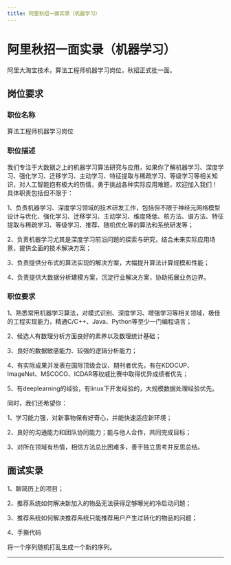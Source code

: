 ```yaml
---
title: 阿里秋招一面实录（机器学习）
---
```


# 阿里秋招一面实录（机器学习）

<script type="text/javascript" src="/include/head.js"></script>

阿里大淘宝技术，算法工程师机器学习岗位，秋招正式批一面。

## 岗位要求

### 职位名称

算法工程师机器学习岗位

### 职位描述

我们专注于大数据之上的机器学习算法研究与应用，如果你了解机器学习、深度学习、强化学习、迁移学习、主动学习、特征提取与稀疏学习、等级学习等相关知识，对人工智能抱有极大的热情，勇于挑战各种实际应用难题，欢迎加入我们！ 具体职责包括但不限于：

1、负责机器学习、深度学习领域的技术研发工作，包括但不限于神经元网络模型设计与优化、强化学习、迁移学习、主动学习、维度降低、核方法、谱方法、特征提取与稀疏学习、等级学习、推荐、随机优化等的算法和系统研发等；

2、负责机器学习尤其是深度学习前沿问题的探索与研究，结合未来实际应用场景，提供全面的技术解决方案；

3、负责提供分布式的算法实现的解决方案，大幅提升算法计算规模和性能；

4、负责提供大数据分析建模方案，沉淀行业解决方案，协助拓展业务边界。

### 职位要求

1、熟悉常用机器学习算法，对模式识别、深度学习、增强学习等相关领域，极佳的工程实现能力，精通C/C++、Java、Python等至少一门编程语言；

2、候选人有数理分析方面良好的素养以及数理统计基础；

3、良好的数据敏感能力、较强的逻辑分析能力；

4、有实际成果并发表在国际顶级会议、期刊者优先，有在KDDCUP、ImageNet、MSCOCO、ICDAR等权威比赛中取得优异成绩者优先；

5、有deeplearning的经验，有linux下开发经验的，大规模数据处理经验优先。

同时，我们还希望你：

1、学习能力强，对新事物保有好奇心，并能快速适应新环境；

2、良好的沟通能力和团队协同能力；能与他人合作，共同完成目标；

3、对所在领域有热情，相信方法总比困难多，善于独立思考并反思总结。

## 面试实录

1、聊简历上的项目；

2、推荐系统如何解决新加入的物品无法获得足够曝光的冷启动问题；

3、推荐系统如何解决推荐系统只能推荐用户产生过转化的物品的问题；

4、手撕代码

将一个序列随机打乱生成一个新的序列。

---

<script type="text/javascript" src="/include/tail.js"></script>
